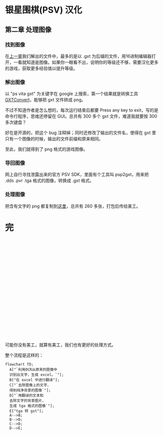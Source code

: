 # 银星围棋(PSV) 汉化
## 第二章 处理图像

### 找到图像
在[上一章](chapter_1.md)我们解出的文件中，最多的是以 .gxt 为后缀的文件，用16进制编辑器打开，一看就知道是图像。如果你一眼看不出，说明你的等级还不够，需要汉化更多的游戏，获取更多经验值以提升等级。

### 解出图像
以 "ps vita gxt" 为关键字在 google 上搜索，第一个结果就是转换工具[GXTConvert](https://github.com/xdanieldzd/GXTConvert)，能够把 gxt 文件转成 png。

不过不知道作者是怎么想的，每次运行结束后都要 Press any key to exit，写的是命令行程序，思维还停留在 GUI。总共有 300 多个 gxt 文件，难道我就要按 300 多次键盘？

好在是开源的，把这个 bug 注释掉；同时还修改了输出的文件名，使得在 gxt 里只有一个图像的时候，输出的文件前缀和原来相同。

至此，我们就得到了 png 格式的游戏图像。

### 导回图像

网上自行寻找泄露出来的官方 PSV SDK，里面有个工具叫 psp2gxt，用来把 .dds .pvr .tga 格式的图像，转换成 .gxt 格式。

### 处理图像

把含有文字的 png 都复制到[这里](../../Ginsei%20Igo%20Next%20Generation/image/old/)，总共有 260 多张，打包后传给美工。

# 完

</br></br></br></br></br></br></br></br></br></br></br></br></br></br></br></br></br></br></br>

可能你没有美工，就算有美工，我们也有更好的处理方式。

整个流程是这样的：
```mermaid
flowchart TD;
  A["`利用OCR从原来的图像中
  识别出文字，生成 excel。`"];
  B["在 excel 中进行翻译"];
  C["`去除图像上的文字，
  得到纯净背景的图像`"];
  D["`用翻译的文本和
  去除文字的背景图片，
  生成 tga 格式的图像`"];
  E["tga 转 gxt"];
  A-->B;
  B-->D;
  C-->D;
  D-->E;
```